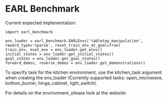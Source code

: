 # EARL Benchmark

Current expected implementation:
```
import earl_benchmark

env_loader = earl_benchmark.EARLEnvs('tabletop_manipulation', reward_type='sparse', reset_train_env_at_goal=True)
train_env, eval_env = env_loader.get_envs()
initial_states = env_loader.get_initial_states()
goal_states = env_loader.get_goal_states()
forward_demos, reverse_demos = env_loader.get_demonstrations()

```

To specify task for the kitchen environment, use the kitchen_task argument when creating the env_loader (Currently supported tasks: open_microwave, bottom_burner, hinge_cabinet, light_switch).

For details on the environment, please look at the website:
<!-- add some environment figures here -->